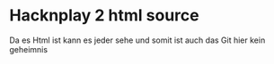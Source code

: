 Hacknplay 2 html source
====
Da es Html ist kann es jeder sehe und somit ist auch das Git hier kein geheimnis
